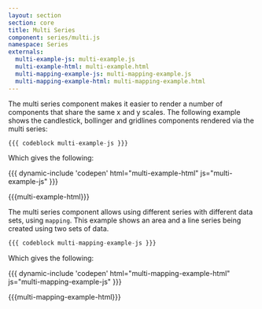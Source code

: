 ```yaml
---
layout: section
section: core
title: Multi Series
component: series/multi.js
namespace: Series
externals:
  multi-example-js: multi-example.js
  multi-example-html: multi-example.html
  multi-mapping-example-js: multi-mapping-example.js
  multi-mapping-example-html: multi-mapping-example.html
---
```


The multi series component makes it easier to render a number of components that share the same x and y scales. The following example shows the candlestick, bollinger and gridlines components rendered via the multi series:

```js
{{{ codeblock multi-example-js }}}
```

Which gives the following:

{{{ dynamic-include 'codepen' html="multi-example-html" js="multi-example-js" }}}

{{{multi-example-html}}}
<script type="text/javascript">
{{{multi-example-js}}}
</script>

The multi series component allows using different series with different data sets, using `mapping`. This example shows an area and a line series being created using two sets of data.

```js
{{{ codeblock multi-mapping-example-js }}}
```

Which gives the following:

{{{ dynamic-include 'codepen' html="multi-mapping-example-html" js="multi-mapping-example-js" }}}

{{{multi-mapping-example-html}}}
<script type="text/javascript">
{{{multi-mapping-example-js}}}
</script>
